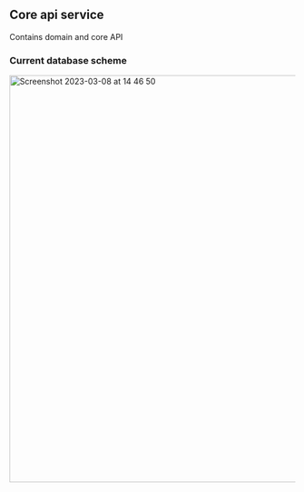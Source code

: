## Core api service

 Contains domain and core API 

### Current database scheme

<img width="716" alt="Screenshot 2023-03-08 at 14 46 50" src="https://user-images.githubusercontent.com/51965753/223693994-129e9a7b-34c0-4dac-9d32-fcbac463f70b.png">
